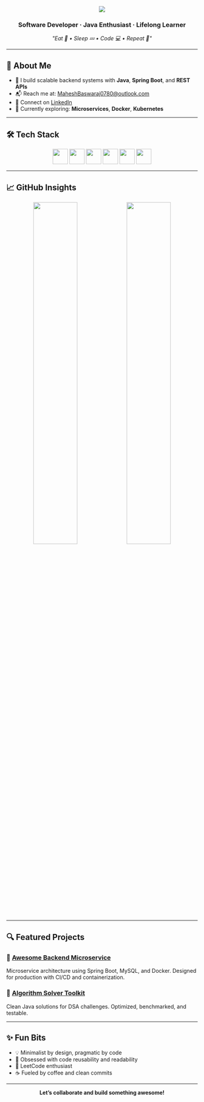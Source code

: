 <p align="center">
  <img src="https://capsule-render.vercel.app/api?type=slice&color=gradient&text=Hi,%20I'm%20Mahesh!&fontSize=40&height=120&fontColor=ffffff" />
</p>

<h3 align="center">Software Developer · Java Enthusiast · Lifelong Learner</h3>
<p align="center"><em>"Eat 🍕 • Sleep 💤 • Code 💻 • Repeat 🔁"</em></p>

---

## 👋 About Me

- 🔭 I build scalable backend systems with **Java**, **Spring Boot**, and **REST APIs**
- 📬 Reach me at: [MaheshBaswaraj0780@outlook.com](mailto:MaheshBaswaraj0780@outlook.com)
- 💼 Connect on [LinkedIn](https://www.linkedin.com/in/maheshbaswaraj/)
- 🌱 Currently exploring: **Microservices**, **Docker**, **Kubernetes**

---

## 🛠 Tech Stack

<p align="center">
  <img src="https://cdn.jsdelivr.net/gh/devicons/devicon/icons/java/java-original.svg" width="40"/>
  <img src="https://cdn.jsdelivr.net/gh/devicons/devicon/icons/spring/spring-original.svg" width="40"/>
  <img src="https://cdn.jsdelivr.net/gh/devicons/devicon/icons/mysql/mysql-original-wordmark.svg" width="40"/>
  <img src="https://cdn.jsdelivr.net/gh/devicons/devicon/icons/git/git-original.svg" width="40"/>
  <img src="https://cdn.jsdelivr.net/gh/devicons/devicon/icons/linux/linux-original.svg" width="40"/>
  <img src="https://cdn.jsdelivr.net/gh/devicons/devicon/icons/python/python-original.svg" width="40"/>
</p>

---

## 📈 GitHub Insights

<p align="center">
  <img src="https://github-readme-stats.vercel.app/api?username=mahesh0780&show_icons=true&theme=tokyonight&hide_border=true" width="48%" />
  <img src="https://github-readme-streak-stats.herokuapp.com/?user=mahesh0780&theme=tokyonight&hide_border=true" width="48%" />
</p>

---

## 🔍 Featured Projects

### 🚀 [Awesome Backend Microservice](https://github.com/mahesh0780/awesome-backend)
Microservice architecture using Spring Boot, MySQL, and Docker. Designed for production with CI/CD and containerization.

### 🧠 [Algorithm Solver Toolkit](https://github.com/mahesh0780/algorithm-solver)
Clean Java solutions for DSA challenges. Optimized, benchmarked, and testable.

---

## ✨ Fun Bits

- 💡 Minimalist by design, pragmatic by code
- 🔁 Obsessed with code reusability and readability
- 🎯 LeetCode enthusiast
- ☕ Fueled by coffee and clean commits

---

<p align="center"><b>Let’s collaborate and build something awesome!</b></p>
